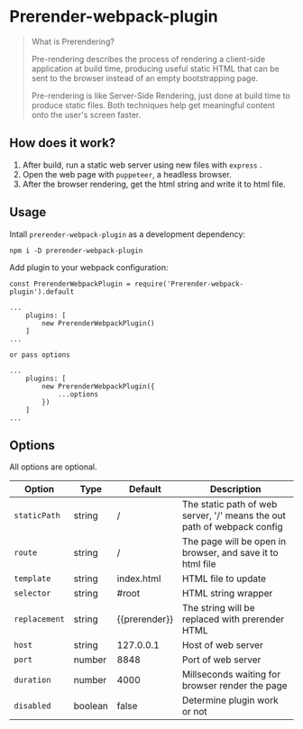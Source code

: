 # Prerender-webpack-plugin

>What is Prerendering?
>
>Pre-rendering describes the process of rendering a client-side application at build time, producing useful static HTML that can be sent to the browser instead of an empty bootstrapping page.
>
>Pre-rendering is like Server-Side Rendering, just done at build time to produce static files. Both techniques help get meaningful content onto the user's screen faster.

## How does it work?

1. After build, run a static web server using new files with `express` .
2. Open the web page with `puppeteer`, a headless browser.
3. After the browser rendering, get the html string and write it to html file.

## Usage

Intall `prerender-webpack-plugin` as a development dependency:
```
npm i -D prerender-webpack-plugin
```

Add plugin to your webpack configuration:

```
const PrerenderWebpackPlugin = require('Prerender-webpack-plugin').default

...
    plugins: [
        new PrerenderWebpackPlugin()
    ]
...

or pass options

...
    plugins: [
        new PrerenderWebpackPlugin({
            ...options
        })
    ]
...

```

## Options

All options are optional.

| Option        | Type    | Default       | Description |
|---------------|---------|---------------|-------------|
| `staticPath`  | string  | /             | The static path of web server, '/' means the out path of webpack config
| `route`       | string  | /             | The page will be open in browser, and save it to html file
| `template`    | string  | index.html    | HTML file to update
| `selector`    | string  | #root         | HTML string wrapper
| `replacement` | string  | {{prerender}} | The string will be replaced with prerender HTML
| `host`        | string  | 127.0.0.1     | Host of web server
| `port`        | number  | 8848          | Port of web server
| `duration`    | number  | 4000          | Millseconds waiting for browser render the page
| `disabled`    | boolean | false         | Determine plugin work or not
